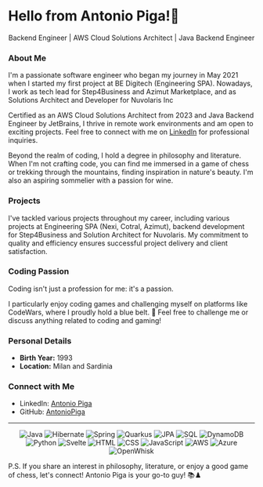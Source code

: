 # Hello from Antonio Piga!👋

<div align="center">
 <span > Backend Engineer</span> | <span > AWS Cloud Solutions Architect</span> | Java Backend Engineer</span>
</div>

### About Me

I'm a passionate software engineer who began my journey in May 2021 when I started my first project at BE Digitech (Engineering SPA). Nowadays, I work as tech lead for Step4Business and Azimut Marketplace, and as Solutions Architect and Developer for Nuvolaris Inc

Certified as an AWS Cloud Solutions Architect from 2023 and Java Backend Engineer by JetBrains, I thrive in remote work environments and am open to exciting projects. Feel free to connect with me on [LinkedIn](https://www.linkedin.com/in/antoniopiga/) for professional inquiries.

Beyond the realm of coding, I hold a degree in philosophy and literature. When I'm not crafting code, you can find me immersed in a game of chess or trekking through the mountains, finding inspiration in nature's beauty. I'm also an aspiring sommelier with a passion for wine.

### Projects

I've tackled various projects throughout my career, including various projects at Engineering SPA (Nexi, Cotral, Azimut), backend development for Step4Business and Solution Architect for Nuvolaris. My commitment to quality and efficiency ensures successful project delivery and client satisfaction.

### Coding Passion

Coding isn't just a profession for me: it's a passion.

I particularly enjoy coding games and challenging myself on platforms like CodeWars, where I proudly hold a blue belt. 🥋 Feel free to challenge me or discuss anything related to coding and gaming!

### Personal Details

- **Birth Year:** 1993
- **Location:** Milan and Sardinia

### Connect with Me

- LinkedIn: [Antonio Piga](https://www.linkedin.com/in/antoniopiga/)
- GitHub: [AntonioPiga](https://github.com/AntonioPiga)
  
---
<div align="center">
  
  ![Java](https://img.shields.io/badge/-Java-orange?style=flat&logo=java&logoColor=white)
  ![Hibernate](https://img.shields.io/badge/-Hibernate-blue?style=flat&logo=hibernate&logoColor=white)
  ![Spring](https://img.shields.io/badge/-Spring-brightgreen?style=flat&logo=spring&logoColor=white)
  ![Quarkus](https://img.shields.io/badge/-Quarkus-red?style=flat&logo=quarkus&logoColor=white)
  ![JPA](https://img.shields.io/badge/-JPA-green?style=flat)
  ![SQL](https://img.shields.io/badge/-SQL-blueviolet?style=flat&logo=sql&logoColor=white)
  ![DynamoDB](https://img.shields.io/badge/-DynamoDB-orange?style=flat&logo=amazon-aws&logoColor=white)
  ![Python](https://img.shields.io/badge/-Python-blue?style=flat&logo=python&logoColor=white)
  ![Svelte](https://img.shields.io/badge/-Svelte-ff3e00?style=flat&logo=svelte&logoColor=white)
  ![HTML](https://img.shields.io/badge/-HTML-red?style=flat&logo=html5&logoColor=white)
  ![CSS](https://img.shields.io/badge/-CSS-blue?style=flat&logo=css3&logoColor=white)
  ![JavaScript](https://img.shields.io/badge/-JavaScript-yellow?style=flat&logo=javascript&logoColor=white)
  ![AWS](https://img.shields.io/badge/-AWS-yellow?style=flat&logo=amazon-aws&logoColor=white)
  ![Azure](https://img.shields.io/badge/-Azure-blue?style=flat&logo=microsoft-azure&logoColor=white)
  ![OpenWhisk](https://img.shields.io/badge/-OpenWhisk-red?style=flat)

</div>

P.S. If you share an interest in philosophy, literature, or enjoy a good game of chess, let's connect! Antonio Piga is your go-to guy! 📚♟️
